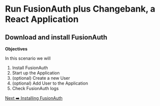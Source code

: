 # Run FusionAuth plus Changebank, a React Application<br></span>

## Download and install FusionAuth

**Objectives**

In this scenario we will

1. Install FusionAuth
2. Start up the Application
3. (optional) Create a new User
4. (optional) Add User to the Application
5. Check FusionAuth logs

[Next ➡️ Installing FusionAuth](step1.md)
